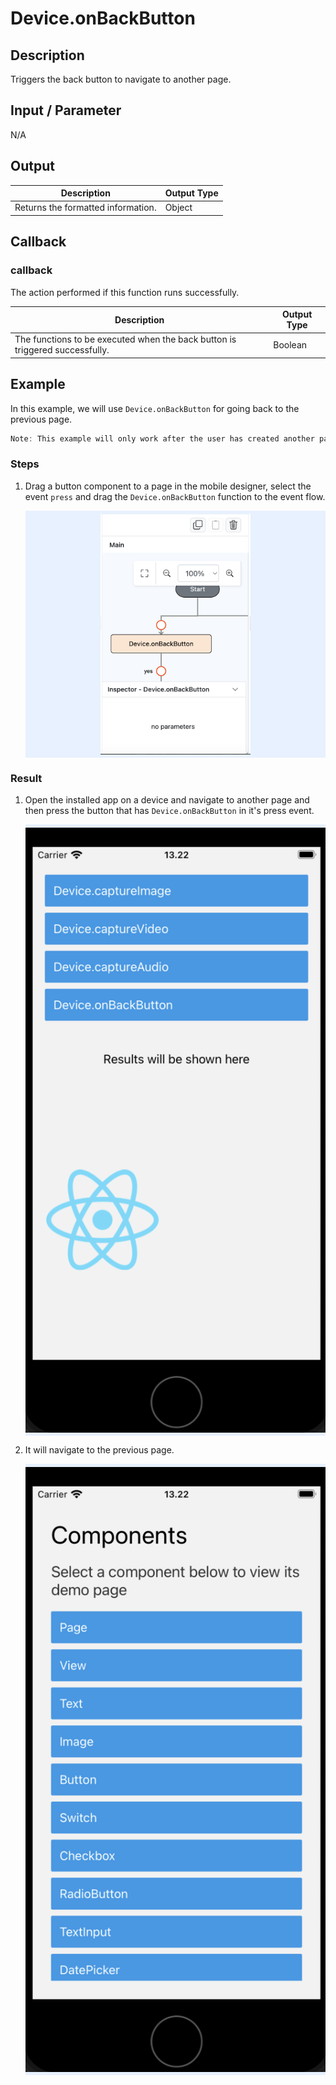 # Device.onBackButton

## Description

Triggers the back button to navigate to another page.

## Input / Parameter

N/A

## Output

| Description | Output Type |
| ------ | ------ |
| Returns the formatted information. | Object |

## Callback

### callback

The action performed if this function runs successfully.

| Description | Output Type |
| ------ | ------ |
| The functions to be executed when the back button is triggered successfully.  | Boolean |

## Example

In this example, we will use `Device.onBackButton` for going back to the previous page.

```js
Note: This example will only work after the user has created another page and navigate to that page using `Global.goToPage` function.
```

### Steps

1. Drag a button component to a page in the mobile designer, select the event `press` and drag the `Device.onBackButton` function to the event flow.

    <div style="display:flex; align-items:center; justify-content:center; background-color: #E7F1FF;">
        <img src="./onBackButton-step-1.png"
        style="width: 50%; padding: 5px;"/>
    </div>

### Result

1. Open the installed app on a device and navigate to another page and then press the button that has `Device.onBackButton` in it's press event.

    <div style="display:flex; align-items:center; justify-content:center; background-color: #E7F1FF;">
        <img src="./onBackButton-result-1.png"
        style="width: 100%; padding: 5px;"/>
    </div>

2. It will navigate to the previous page.

    <div style="display:flex; align-items:center; justify-content:center; background-color: #E7F1FF;">
        <img src="./onBackButton-result-2.png"
        style="width: 100%; padding: 5px;"/>
    </div>